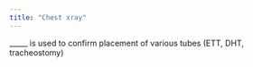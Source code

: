 ```yaml
---
title: "Chest xray"
---
```

_____ is used to confirm placement of various tubes (ETT, DHT, tracheostomy)

